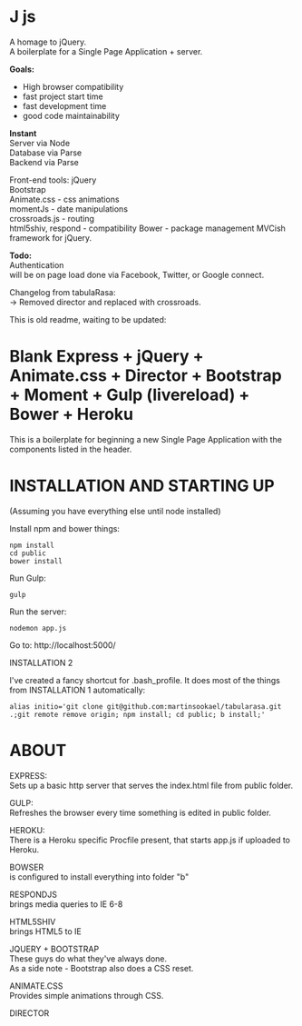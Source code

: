 J js  
===================

A homage to jQuery.  
A boilerplate for a Single Page Application + server.  

**Goals:**  
* High browser compatibility  
* fast project start time  
* fast development time  
* good code maintainability  

**Instant**  
Server via Node  
Database via Parse  
Backend via Parse  

Front-end tools:
jQuery  
Bootstrap  
Animate.css - css animations  
momentJs - date manipulations  
crossroads.js - routing  
html5shiv, respond - compatibility
Bower - package management
MVCish framework for jQuery.  

**Todo:**  
Authentication  
will be on page load done via Facebook, Twitter, or Google connect.








Changelog from tabulaRasa:  
-> Removed director and replaced with crossroads.  

This is old readme, waiting to be updated:


Blank Express + jQuery + Animate.css + Director + Bootstrap + Moment + Gulp (livereload) + Bower + Heroku  
===================


This is a boilerplate for beginning a new Single Page Application with the components listed in the header.


INSTALLATION AND STARTING UP
===================  

(Assuming you have everything else until node installed)  

Install npm and bower things:  
```
npm install  
cd public  
bower install  
```  

Run Gulp:  
```
gulp  
```  

Run the server:  
```
nodemon app.js
```  

Go to: http://localhost:5000/


INSTALLATION 2  

I've created a fancy shortcut for .bash_profile.
It does most of the things from INSTALLATION 1 automatically:  

```
alias initio='git clone git@github.com:martinsookael/tabularasa.git .;git remote remove origin; npm install; cd public; b install;'

```

ABOUT  
===================  


EXPRESS:  
Sets up a basic http server that serves the index.html file from public folder.  

GULP:  
Refreshes the browser every time something is edited in public folder.  

HEROKU:  
There is a Heroku specific Procfile present, that starts app.js if uploaded to Heroku.  

BOWSER  
is configured to install everything into folder "b"  

RESPONDJS  
brings media queries to IE 6-8  

HTML5SHIV  
brings HTML5 to IE  

JQUERY + BOOTSTRAP  
These guys do what they've always done.  
As a side note - Bootstrap also does a CSS reset.  

ANIMATE.CSS  
Provides simple animations through CSS.

DIRECTOR
